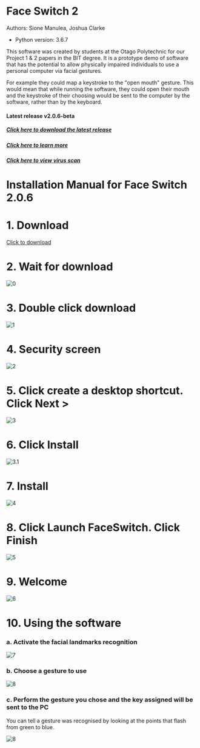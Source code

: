 # Face Switch 2
Authors: Sione Manulea, Joshua Clarke
- Python version: 3.6.7

This software was created by students at the Otago Polytechnic for our Project 1 & 2 papers in the BIT degree. It is a prototype demo of software that has the potential to allow physically impaired individuals to use a personal computer via facial gestures.

For example they could map a keystroke to the "open mouth" gesture. This would mean that while running the software, they could open their mouth and the keystroke of their choosing would be sent to the computer by the software, rather than by the keyboard.

#### Latest release v2.0.6-beta
##### [Click here to download the latest release](https://github.com/accessibilitysoftwarehub/FaceSwitch2/releases/tag/v2.0.6-beta)
##### [Click here to learn more](https://github.com/accessibilitysoftwarehub/FaceSwitch2/wiki)
##### [Click here to view virus scan](https://www.virustotal.com/gui/file/66ad9d0843de187895da1387aca56ec201a0e9dc0226ffb5bfb4041a434666de/detection)

# Installation Manual for Face Switch 2.0.6

# 1. Download
[Click to download](https://github.com/accessibilitysoftwarehub/FaceSwitch2/releases/download/v2.0.6-beta/FaceSwitchSetup.exe)

# 2. Wait for download
![0](https://i.imgur.com/oKoAYAb.png)

# 3. Double click download

![1](https://i.imgur.com/ZNQtlEw.png)

# 4. Security screen

![2](https://i.imgur.com/ZwaQuEB.png)

# 5. Click create a desktop shortcut. Click Next >

![3](https://i.imgur.com/Ka5PJzT.png)

# 6. Click Install

![3.1](https://i.imgur.com/jdvmbOP.png)

# 7. Install

![4](https://i.imgur.com/5tM9Fqc.png)

# 8. Click Launch FaceSwitch. Click Finish

![5](https://i.imgur.com/Yv8uA6f.png)

# 9. Welcome

![6](https://i.imgur.com/K8rDPzv.png)

# 10. Using the software

### a. Activate the facial landmarks recognition
![7](https://media.giphy.com/media/f6UwgU1G0PgM9unpdH/giphy.gif)

### b. Choose a gesture to use
![8](https://media.giphy.com/media/H1AlVTkeAzcgzOUzeY/giphy.gif)

### c. Perform the gesture you chose and the key assigned will be sent to the PC
You can tell a gesture was recognised by looking at the points that flash from green to blue.

![8](https://media.giphy.com/media/RIwl1O0O1vmSJHgrpH/giphy.gif)
